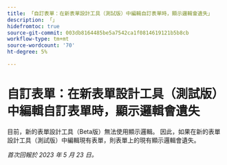 ```yaml
---
title: 「自訂表單：在新表單設計工具（測試版）中編輯自訂表單時，顯示邏輯會遺失」
description: 「」
hidefromtoc: true
source-git-commit: 003db8164485be5a7542ca1f0814619121b5b8cb
workflow-type: tm+mt
source-wordcount: '70'
ht-degree: 5%

---
```



# 自訂表單：在新表單設計工具（測試版）中編輯自訂表單時，顯示邏輯會遺失

目前，新的表單設計工具（Beta版）無法使用顯示邏輯。 因此，如果在新的表單設計工具（測試版）中編輯現有表單，則表單上的現有顯示邏輯會遺失。

_首次回報於 2023 年 5 月 23 日。_

